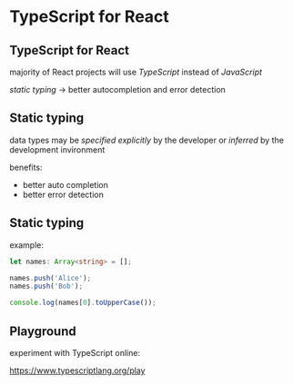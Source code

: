 # TypeScript for React

<!-- closely realated content in presentations typescript and react-->

## TypeScript for React

majority of React projects will use _TypeScript_ instead of _JavaScript_

_static typing_ → better autocompletion and error detection

## Static typing

data types may be _specified explicitly_ by the developer or _inferred_ by the development invironment

benefits:

- better auto completion
- better error detection

## Static typing

example:

```ts
let names: Array<string> = [];

names.push('Alice');
names.push('Bob');

console.log(names[0].toUpperCase());
```

## Playground

experiment with TypeScript online:

https://www.typescriptlang.org/play
